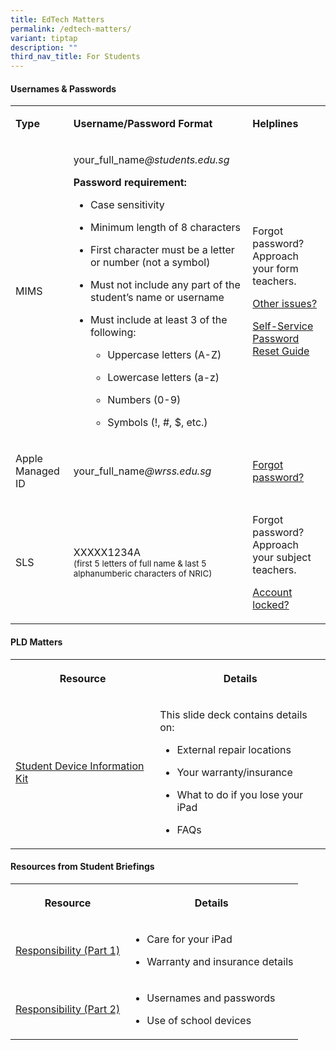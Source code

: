 ```yaml
---
title: EdTech Matters
permalink: /edtech-matters/
variant: tiptap
description: ""
third_nav_title: For Students
---
```

<h4>Usernames &amp; Passwords</h4>
<table style="minWidth: 75px">
<colgroup>
<col>
<col>
<col>
</colgroup>
<tbody>
<tr>
<td rowspan="1" colspan="1">
<p><strong>Type</strong>
</p>
</td>
<td rowspan="1" colspan="1">
<p><strong>Username/Password Format</strong>
</p>
</td>
<td rowspan="1" colspan="1">
<p><strong>Helplines</strong>
</p>
</td>
</tr>
<tr>
<td rowspan="1" colspan="1">
<p>MIMS</p>
</td>
<td rowspan="1" colspan="1">
<p>your_full_name<em>@students.edu.sg</em>
</p>
<p></p>
<p><strong>Password requirement:</strong>
</p>
<ul data-tight="true" class="tight">
<li>
<p>Case sensitivity</p>
</li>
<li>
<p>Minimum length of 8 characters</p>
</li>
<li>
<p>First character must be a letter or number (not a symbol)</p>
</li>
<li>
<p>Must not include any part of the student’s name or username</p>
</li>
<li>
<p>Must include at least 3 of the following:</p>
<ul data-tight="true" class="tight">
<li>
<p>Uppercase letters (A-Z)</p>
</li>
<li>
<p>Lowercase letters (a-z)</p>
</li>
<li>
<p>Numbers (0-9)</p>
</li>
<li>
<p>Symbols (!, #, $, etc.)</p>
</li>
</ul>
</li>
</ul>
</td>
<td rowspan="1" colspan="1">
<p>Forgot password? Approach your form teachers.</p>
<p><a href="mailto:chua_teck_kwan_nicholas@moe.edu.sg" rel="noopener nofollow" target="_blank">Other issues?</a>
</p>
<p><a href="/files/EdTech/MIMS_SSPR_Guide.pdf" rel="noopener nofollow" target="_blank">Self-Service Password Reset Guide</a>
</p>
</td>
</tr>
<tr>
<td rowspan="1" colspan="1">
<p>Apple Managed ID</p>
</td>
<td rowspan="1" colspan="1">
<p>your_full_name<em>@wrss.edu.sg</em>
</p>
</td>
<td rowspan="1" colspan="1">
<p><a href="mailto:chua_teck_kwan_nicholas@moe.edu.sg" rel="noopener nofollow" target="_blank">Forgot password?</a>
</p>
</td>
</tr>
<tr>
<td rowspan="1" colspan="1">
<p>SLS</p>
</td>
<td rowspan="1" colspan="1">
<p>XXXXX1234A
<br><sub>(first 5 letters of full name &amp; last 5 alphanumberic characters of NRIC)</sub>
</p>
</td>
<td rowspan="1" colspan="1">
<p>Forgot password? Approach your subject teachers.</p>
<p><a href="mailto:chua_teck_kwan_nicholas@moe.edu.sg" rel="noopener nofollow" target="_blank">Account locked?</a>
</p>
</td>
</tr>
</tbody>
</table>
<p></p>
<h4>PLD Matters</h4>
<table style="minWidth: 75px">
<colgroup>
<col>
<col>
<col>
</colgroup>
<tbody>
<tr>
<th rowspan="1" colspan="1">
<p>Resource</p>
</th>
<th rowspan="1" colspan="2">
<p>Details</p>
</th>
</tr>
<tr>
<td rowspan="1" colspan="1">
<p><a href="/files/EdTech/DR4___Student_Device_Information_Kit_2025.pdf" rel="noopener nofollow" target="_blank">Student Device Information Kit</a>
</p>
</td>
<td rowspan="1" colspan="2">
<p>This slide deck contains details on:</p>
<ul data-tight="true" class="tight">
<li>
<p>External repair locations</p>
</li>
<li>
<p>Your warranty/insurance</p>
</li>
<li>
<p>What to do if you lose your iPad</p>
</li>
<li>
<p>FAQs</p>
</li>
</ul>
</td>
</tr>
</tbody>
</table>
<p></p>
<h4>Resources from Student Briefings</h4>
<table style="minWidth: 75px">
<colgroup>
<col>
<col>
<col>
</colgroup>
<tbody>
<tr>
<th rowspan="1" colspan="1">
<p>Resource</p>
</th>
<th rowspan="1" colspan="2">
<p>Details</p>
</th>
</tr>
<tr>
<td rowspan="1" colspan="1">
<p><a href="/files/EdTech/Responsibility___Part_1.pdf" rel="noopener nofollow" target="_blank">Responsibility (Part 1)</a>
</p>
</td>
<td rowspan="1" colspan="2">
<ul data-tight="true" class="tight">
<li>
<p>Care for your iPad</p>
</li>
<li>
<p>Warranty and insurance details</p>
</li>
</ul>
</td>
</tr>
<tr>
<td rowspan="1" colspan="1">
<p><a href="/files/EdTech/Responsibility___Part_2.pdf" rel="noopener nofollow" target="_blank">Responsibility (Part 2)</a>
</p>
</td>
<td rowspan="1" colspan="2">
<ul data-tight="true" class="tight">
<li>
<p>Usernames and passwords</p>
</li>
<li>
<p>Use of school devices</p>
</li>
</ul>
</td>
</tr>
</tbody>
</table>
<p></p>